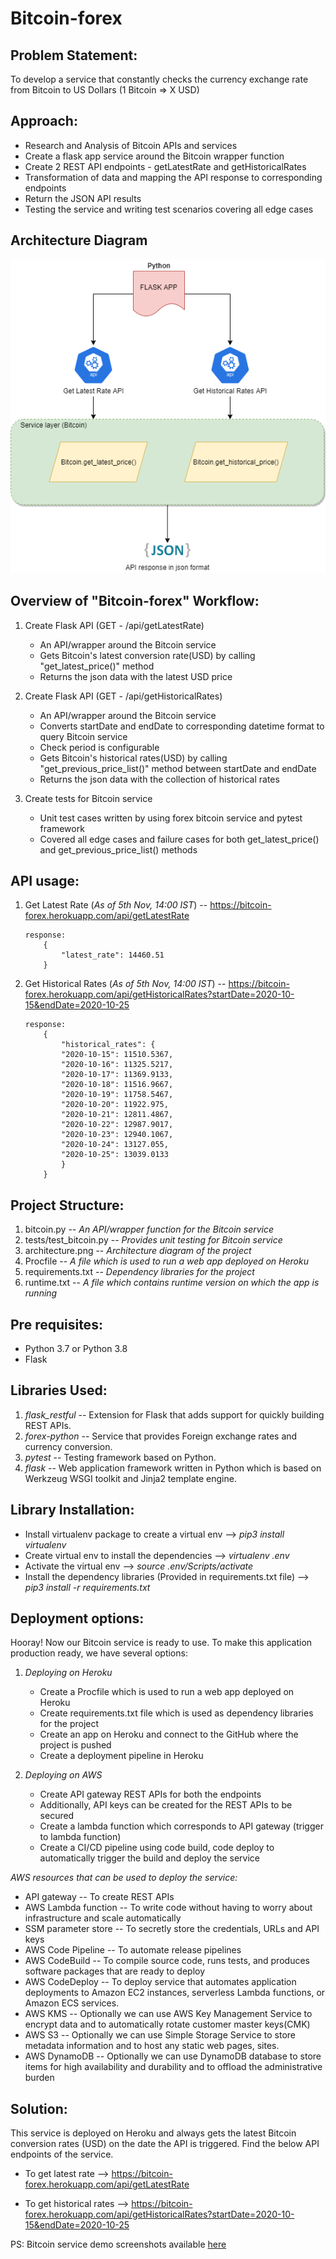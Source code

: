 # Bitcoin-forex #

Problem Statement:
------------------------------------------------------------------------------------
To develop a service that constantly checks the currency exchange rate from Bitcoin to US Dollars (1 Bitcoin => X USD)


Approach:
------------------------------------------------------------------------------------

* Research and Analysis of Bitcoin APIs and services
* Create a flask app service around the Bitcoin wrapper function
* Create 2 REST API endpoints - getLatestRate and getHistoricalRates
* Transformation of data and mapping the API response to corresponding endpoints
* Return the JSON API results
* Testing the service and writing test scenarios covering all edge cases


Architecture Diagram
--------------------------------------------------------------------------------------

![Alt text](/architecture.png?raw=true "Architecture Diagram")


Overview of "Bitcoin-forex" Workflow:
------------------------------------------------------------------------------------

1. Create Flask API (GET - /api/getLatestRate)
    * An API/wrapper around the Bitcoin service
    * Gets Bitcoin's latest conversion rate(USD) by calling "get_latest_price()" method
    * Returns the json data with the latest USD price
    
2. Create Flask API (GET - /api/getHistoricalRates)
    * An API/wrapper around the Bitcoin service
	* Converts startDate and endDate to corresponding datetime format to query Bitcoin service
	* Check period is configurable
    * Gets Bitcoin's historical rates(USD) by calling "get_previous_price_list()" method between startDate and endDate
    * Returns the json data with the collection of historical rates
	
3. Create tests for Bitcoin service
    * Unit test cases written by using forex bitcoin service and pytest framework
    * Covered all edge cases and failure cases for both get_latest_price() and get_previous_price_list() methods
	
	
	
API usage:
--------------------------------------------------------------------------------------
1. Get Latest Rate (*As of 5th Nov, 14:00 IST*) -- https://bitcoin-forex.herokuapp.com/api/getLatestRate

	```
	response:
		{
		    "latest_rate": 14460.51
		}
	```

2. Get Historical Rates (*As of 5th Nov, 14:00 IST*) -- https://bitcoin-forex.herokuapp.com/api/getHistoricalRates?startDate=2020-10-15&endDate=2020-10-25

	```
	response:
		{
		    "historical_rates": {
			"2020-10-15": 11510.5367,
			"2020-10-16": 11325.5217,
			"2020-10-17": 11369.9133,
			"2020-10-18": 11516.9667,
			"2020-10-19": 11758.5467,
			"2020-10-20": 11922.975,
			"2020-10-21": 12811.4867,
			"2020-10-22": 12987.9017,
			"2020-10-23": 12940.1067,
			"2020-10-24": 13127.055,
			"2020-10-25": 13039.0133
		    }
		}
	```
	
Project Structure:
--------------------------------------------------------------------------------------

1. bitcoin.py -- _An API/wrapper function for the Bitcoin service_
2. tests/test_bitcoin.py -- _Provides unit testing for Bitcoin service_
3. architecture.png -- _Architecture diagram of the project_
4. Procfile -- _A file which is used to run a web app deployed on Heroku_
5. requirements.txt -- _Dependency libraries for the project_
6. runtime.txt -- _A file which contains runtime version on which the app is running_


Pre requisites:
---------------------------------------------------------------------------------------

* Python 3.7 or Python 3.8
* Flask


Libraries Used:
---------------------------------------------------------------------------------------

1. _flask_restful_ -- Extension for Flask that adds support for quickly building REST APIs.
2. _forex-python_ -- Service that provides Foreign exchange rates and currency conversion.
3. _pytest_ -- Testing framework based on Python.
4. _flask_ -- Web application framework written in Python which is based on Werkzeug WSGI toolkit and Jinja2 template engine.


Library Installation:
------------------------------------------------------------------------------------
* Install virtualenv package to create a virtual env --> _pip3 install virtualenv_
* Create virtual env to install the dependencies --> _virtualenv .env_
* Activate the virtual env --> _source .env/Scripts/activate_
* Install the dependency libraries (Provided in requirements.txt file) --> _pip3 install -r requirements.txt_


Deployment options:
---------------------------------------------------------------------------------------

Hooray! Now our Bitcoin service is ready to use. To make this application production ready, we have several options:
1. _Deploying on Heroku_
	* Create a Procfile which is used to run a web app deployed on Heroku
	* Create requirements.txt file which is used as dependency libraries for the project
	* Create an app on Heroku and connect to the GitHub where the project is pushed
	* Create a deployment pipeline in Heroku
	
2. _Deploying on AWS_
	* Create API gateway REST APIs for both the endpoints
	* Additionally, API keys can be created for the REST APIs to be secured
	* Create a lambda function which corresponds to API gateway (trigger to lambda function)
	* Create a CI/CD pipeline using code build, code deploy to automatically trigger the build and deploy the service
	
_AWS resources that can be used to deploy the service:_
* API gateway -- To create REST APIs
* AWS Lambda function -- To write code without having to worry about infrastructure and scale automatically
* SSM parameter store -- To secretly store the credentials, URLs and API keys
* AWS Code Pipeline -- To automate release pipelines
* AWS CodeBuild -- To compile source code, runs tests, and produces software packages that are ready to deploy
* AWS CodeDeploy -- To deploy service that automates application deployments to Amazon EC2 instances, serverless Lambda functions, or Amazon ECS services.
* AWS KMS -- Optionally we can use AWS Key Management Service to encrypt data and to automatically rotate customer master keys(CMK)
* AWS S3 -- Optionally we can use Simple Storage Service to store metadata information and to host any static web pages, sites.
* AWS DynamoDB -- Optionally we can use DynamoDB database to store items for high availability and durability and to offload the administrative burden



Solution:
---------------------------------------------------------------------------------------

This service is deployed on Heroku and always gets the latest Bitcoin conversion rates (USD) on the date the API is triggered. Find the below API endpoints of the service.

* To get latest rate --> https://bitcoin-forex.herokuapp.com/api/getLatestRate

* To get historical rates --> https://bitcoin-forex.herokuapp.com/api/getHistoricalRates?startDate=2020-10-15&endDate=2020-10-25


PS: Bitcoin service demo screenshots available [here](/demo_screenshots/README.md)
